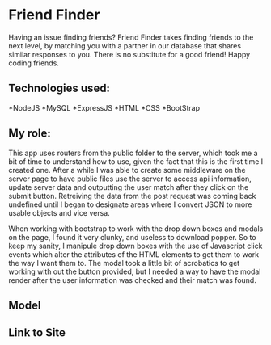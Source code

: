 # Friend Finder

Having an issue finding friends? Friend Finder takes finding friends to the next level, by matching you with a partner in our database that shares similar responses to you. There is no substitute for a good friend! Happy coding friends.

## Technologies used:
*NodeJS
*MySQL
*ExpressJS
*HTML
*CSS
*BootStrap

## My role:
This app uses routers from the public folder to the server, which took me a bit of time to understand how to use, given the fact that this is the first time I created one. After a while I was able to create some middleware on the server page to have public files use the server to access api information, update server data and outputting the user match after they click on the submit button. Retreiving the data from the post request was coming back undefined until I began to designate areas where I convert JSON to more usable objects and vice versa.

When working with bootstrap to work with the drop down boxes and modals on the page, I found it very clunky, and useless to download popper. So to keep my sanity, I manipule drop down boxes with the use of Javascript click events which alter the attributes of the HTML elements to get them to work the way I want them to. The modal took a little bit of acrobatics to get working with out the button provided, but I needed a way to have the modal render after the user information was checked and their match was found.


## Model

## Link to Site

